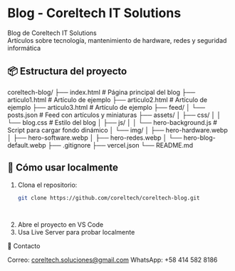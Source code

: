 # Blog - Coreltech IT Solutions

Blog de Coreltech IT Solutions  
Artículos sobre tecnología, mantenimiento de hardware, redes y seguridad informática

## 📦 Estructura del proyecto
coreltech-blog/
├── index.html              # Página principal del blog
├── articulo1.html          # Artículo de ejemplo
├── articulo2.html          # Artículo de ejemplo
├── articulo3.html          # Artículo de ejemplo
├── feed/
│   └── posts.json        # Feed con artículos y miniaturas
├── assets/
│   ├── css/
│   │   └── blog.css      # Estilo del blog
│   ├── js/
│   │   └── hero-background.js  # Script para cargar fondo dinámico
│   └── img/
│       ├── hero-hardware.webp
│       ├── hero-software.webp
│       ├── hero-redes.webp
│       └── hero-blog-default.webp
├── .gitignore
├── vercel.json
└── README.md 
 

## 🧰 Cómo usar localmente

1. Clona el repositorio:
   ```bash
   git clone https://github.com/coreltech/coreltech-blog.git 
 
 

2. Abre el proyecto en VS Code
3. Usa Live Server para probar localmente
     

📩 Contacto 

Correo: coreltech.soluciones@gmail.com 
WhatsApp: +58 414 582 8186  